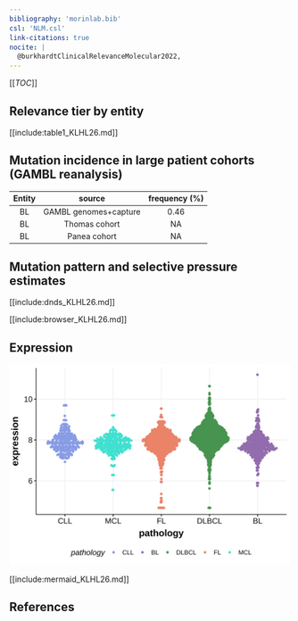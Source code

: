 ```yaml
---
bibliography: 'morinlab.bib'
csl: 'NLM.csl'
link-citations: true
nocite: |
  @burkhardtClinicalRelevanceMolecular2022, 
---
```

[[_TOC_]]


## Relevance tier by entity

[[include:table1_KLHL26.md]]

## Mutation incidence in large patient cohorts (GAMBL reanalysis)

|Entity|source               |frequency (%)|
|:------:|:---------------------:|:-------------:|
|BL    |GAMBL genomes+capture|0.46         |
|BL    |Thomas cohort        |  NA         |
|BL    |Panea cohort         |  NA         |

## Mutation pattern and selective pressure estimates

[[include:dnds_KLHL26.md]]




[[include:browser_KLHL26.md]]

## Expression
![](images/gene_expression/KLHL26_by_pathology.svg)
<!-- ORIGIN: burkhardtClinicalRelevanceMolecular2022 -->
<!-- BL: burkhardtClinicalRelevanceMolecular2022 -->

[[include:mermaid_KLHL26.md]]

## References
